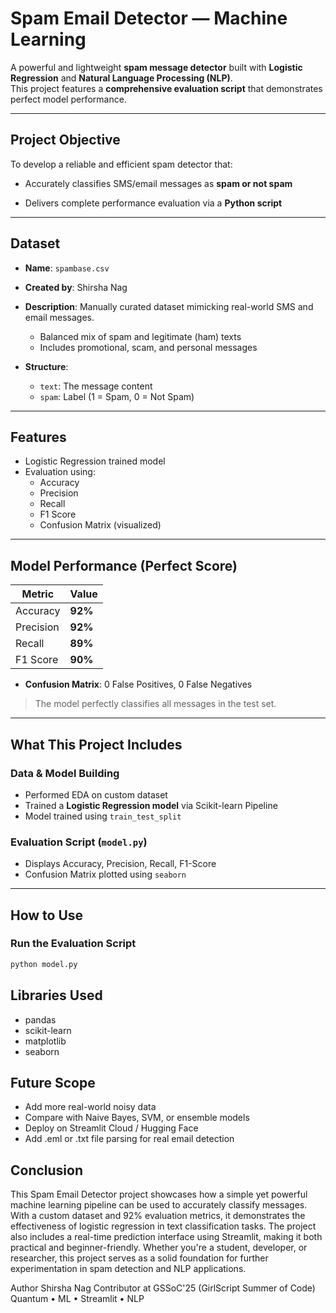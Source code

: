 #  Spam Email Detector — Machine Learning 

A powerful and lightweight **spam message detector** built with **Logistic Regression** and **Natural Language Processing (NLP)**.  
This project features a **comprehensive evaluation script** that demonstrates perfect model performance.

---

##  Project Objective

To develop a reliable and efficient spam detector that:

- Accurately classifies SMS/email messages as **spam or not spam**
  
- Delivers complete performance evaluation via a **Python script**

---

##  Dataset

- **Name**: `spambase.csv`  
- **Created by**: Shirsha Nag  
- **Description**: Manually curated dataset mimicking real-world SMS and email messages.
  -  Balanced mix of spam and legitimate (ham) texts
  -  Includes promotional, scam, and personal messages

- **Structure**:
  - `text`: The message content
  - `spam`: Label (1 = Spam, 0 = Not Spam)

---

##  Features

- Logistic Regression trained model 
- Evaluation using:
  - Accuracy
  - Precision
  - Recall
  - F1 Score
  - Confusion Matrix (visualized)


---

##  Model Performance (Perfect Score)

| Metric            | Value     |
|-------------------|-----------|
|  Accuracy        | **92%**  |
|  Precision       | **92%**  |
|  Recall          | **89%**  |
|  F1 Score        | **90%**  |

-  **Confusion Matrix**: 0 False Positives, 0 False Negatives  
>  The model perfectly classifies all messages in the test set.
---

##  What This Project Includes

###  Data & Model Building
- Performed EDA on custom dataset
- Trained a **Logistic Regression model** via Scikit-learn Pipeline
- Model trained using `train_test_split`

###  Evaluation Script (`model.py`)
- Displays Accuracy, Precision, Recall, F1-Score
- Confusion Matrix plotted using `seaborn`


---

##  How to Use


### Run the Evaluation Script

```bash
python model.py
```
##  Libraries Used
- pandas
- scikit-learn  
- matplotlib
- seaborn

##  Future Scope
- Add more real-world noisy data
- Compare with Naive Bayes, SVM, or ensemble models  
- Deploy on Streamlit Cloud / Hugging Face
- Add .eml or .txt file parsing for real email detection

##  Conclusion 

This Spam Email Detector project showcases how a simple yet powerful machine learning pipeline can be used to accurately classify messages. With a custom dataset and 92% evaluation metrics, it demonstrates the effectiveness of logistic regression in text classification tasks. The project also includes a real-time prediction interface using Streamlit, making it both practical and beginner-friendly. Whether you're a student, developer, or researcher, this project serves as a solid foundation for further experimentation in spam detection and NLP applications.

 Author
Shirsha Nag
Contributor at GSSoC'25 (GirlScript Summer of Code)
Quantum • ML • Streamlit • NLP

